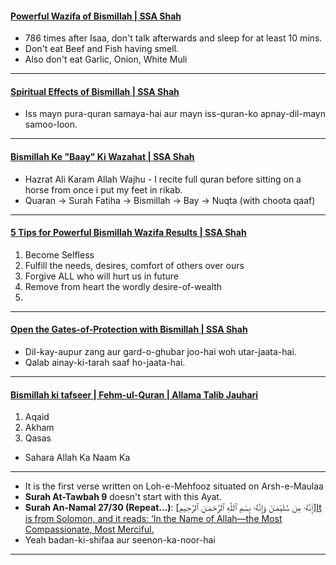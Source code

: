 #### [Powerful Wazifa of Bismillah | SSA Shah](https://www.youtube.com/watch?v=ZVQWOkLd0Ys)
* 786 times after Isaa, don't talk afterwards and sleep for at least 10 mins.
* Don't eat Beef and Fish having smell.
* Also don't eat Garlic, Onion, White Muli

***

#### [Spiritual Effects of Bismillah | SSA Shah](https://www.youtube.com/watch?v=f_zl0XXUYPQ)
* Iss mayn pura-quran samaya-hai aur mayn iss-quran-ko apnay-dil-mayn samoo-loon.

***

#### [Bismillah Ke "Baay" Ki Wazahat | SSA Shah](https://www.youtube.com/watch?v=gEEL-fo77lg)
* Hazrat Ali Karam Allah Wajhu - I recite full quran before sitting on a horse from once i put my feet in rikab.
* Quaran -> Surah Fatiha -> Bismillah -> Bay -> Nuqta (with choota qaaf)

***

#### [5 Tips for Powerful Bismillah Wazifa Results | SSA Shah](https://www.youtube.com/watch?v=6eDrhZDGv3A)
1. Become Selfless
2. Fulfill the needs, desires, comfort of others over ours
3. Forgive ALL who will hurt us in future
4. Remove from heart the wordly desire-of-wealth
5. 

***

#### [Open the Gates-of-Protection with Bismillah | SSA Shah](https://www.youtube.com/watch?v=y4JGa_o9IlU)
* Dil-kay-aupur zang aur gard-o-ghubar joo-hai woh utar-jaata-hai.
* Qalab ainay-ki-tarah saaf ho-jaata-hai.

***

#### [Bismillah ki tafseer | Fehm-ul-Quran | Allama Talib Jauhari](https://www.youtube.com/watch?v=-8ZNeViFZZ4)
1. Aqaid
2. Akham
3. Qasas
* Sahara Allah Ka Naam Ka

***

* It is the first verse written on Loh-e-Mehfooz situated on Arsh-e-Maulaa
* __Surah At-Tawbah 9__ doesn't start with this Ayat.
* __Surah An-Namal 27/30 (Repeat...)__: [إِنَّهُۥ مِن سُلَيْمَـٰنَ وَإِنَّهُۥ بِسْمِ ٱللَّهِ ٱلرَّحْمَـٰنِ ٱلرَّحِيمِ][It is from Solomon, and it reads: ‘In the Name of Allah—the Most Compassionate, Most Merciful.](https://quran.com/27/30)
* Yeah badan-ki-shifaa aur seenon-ka-noor-hai 

***

